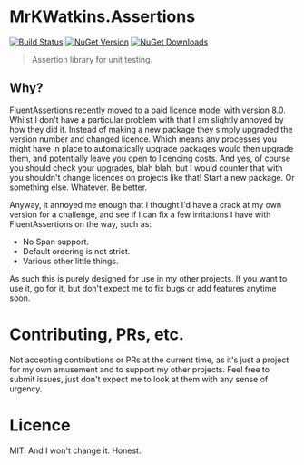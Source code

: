 # MrKWatkins.Assertions

[![Build Status](https://github.com/MrKWatkins/Assertions/actions/workflows/build.yml/badge.svg)](https://github.com/MrKWatkins/Assertions/actions/workflows/build.yml)
[![NuGet Version](https://img.shields.io/nuget/v/MrKWatkins.Assertions)](https://www.nuget.org/packages/MrKWatkins.Assertions)
[![NuGet Downloads](https://img.shields.io/nuget/dt/MrKWatkins.Assertions)](https://www.nuget.org/packages/MrKWatkins.Assertions)

> Assertion library for unit testing.

## Why?

FluentAssertions recently moved to a paid licence model with version 8.0. Whilst I don't have a particular problem with that I am slightly annoyed by how they did it.
Instead of making a new package they simply upgraded the version number and changed licence. Which means any processes you might have in place to automatically
upgrade packages would then upgrade them, and potentially leave you open to licencing costs. And yes, of course you should check your upgrades, blah blah, but I would
counter that with you shouldn't change licences on projects like that! Start a new package. Or something else. Whatever. Be better.

Anyway, it annoyed me enough that I thought I'd have a crack at my own version for a challenge, and see if I can fix a few irritations I have with FluentAssertions
on the way, such as:

* No Span support.
* Default ordering is not strict.
* Various other little things.

As such this is purely designed for use in my other projects. If you want to use it, go for it, but don't expect me to fix bugs or add features anytime soon.

# Contributing, PRs, etc.

Not accepting contributions or PRs at the current time, as it's just a project for my own amusement and to support my other projects. Feel free to submit issues,
just don't expect me to look at them with any sense of urgency.

# Licence

MIT. And I won't change it. Honest.